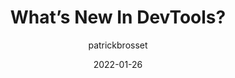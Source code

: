 ---
author: patrickbrosset
date: 2022-01-26
draft: true
publisher: smashingmag
tags:
  - user-agents
  - tooling
target_url: https://www.smashingmagazine.com/2022/01/devtools-updates-2022/
title: What’s New In DevTools?
---